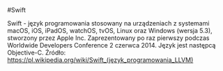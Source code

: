#Swift

Swift - język programowania stosowany na urządzeniach z systemami macOS, iOS, iPadOS, watchOS, tvOS, Linux oraz Windows (wersja 5.3), stworzony przez Apple Inc. Zaprezentowany po raz pierwszy podczas Worldwide Developers Conference 2 czerwca 2014. Język jest następcą Objective-C.
Źródło: https://pl.wikipedia.org/wiki/Swift_(język_programowania_LLVM)